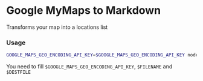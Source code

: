# Google MyMaps to Markdown

Transforms your map into a locations list

### Usage

```bash
GOOGLE_MAPS_GEO_ENCODING_API_KEY=$GOOGLE_MAPS_GEO_ENCODING_API_KEY node ./cli.js $FILENAME > $DESTFILE
```

You need to fill `$GOOGLE_MAPS_GEO_ENCODING_API_KEY`, `$FILENAME` and `$DESTFILE`
